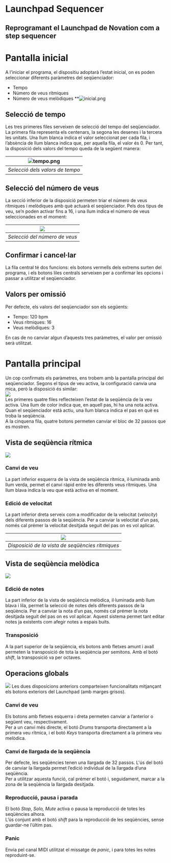 # **Launchpad Sequencer**

## Reprogramant el Launchpad de Novation com a step sequencer

# **Pantalla inicial**

A l’iniciar el programa, el dispositiu adoptarà l’estat inicial, on es poden seleccionar diferents paràmetres del seqüenciador:

- Tempo  
- Número de veus rítmiques  
- Número de veus melòdiques
**![inicial.png](https://lh7-rt.googleusercontent.com/docsz/AD_4nXdSEZX8LZGwr49TrhHoEoo5nHEdW2_SjPzqbZk88KwV0b3vLgBxcHmoZ9gZm6jsjpiEUhyxLuttrM5zTnRl1Z2o6nRmN-YtFGY8Kvs5l1MwRbdsCoDDY1OFb4SKu9q23BJEScfErg?key=5-l2e9cINXIQwAhx5ugxKWI_)

## **Selecció de tempo**

Les tres primeres files serveixen de selecció del tempo del seqüenciador. La primera fila representa els centenars, la segona les desenes i la tercera les unitats. Una llum blanca indica el valor seleccionat per cada fila, i l’absència de llum blanca indica que, per aquella fila, el valor és 0\. Per tant, la disposició dels valors del tempo queda de la següent manera:

| ![tempo.png](https://lh7-rt.googleusercontent.com/docsz/AD_4nXcl0H5Oyck7D_wuOG2xfzi5hHAQbXPzt_sQAhI6T_H6r6mbMi_CARXMDGb3rhu5IqBKP6DG7XC045CWzfVzTbL2Yvz8K2o2SA0t_z3ydaN3UOTt51N1KFjiZ6Ptxpdw0FK2CNZZTw?key=5-l2e9cINXIQwAhx5ugxKWI_) |
| :----------------------------------------------------------------------------------------------------------------------------------------------------------------------------------------------------------------------------------: |
|                                                                                                   *Selecció dels valors de tempo*                                                                                                    |

## **Selecció del número de veus**

La secció inferior de la disposició permeten triar el número de veus rítmiques i melòdiques amb què actuarà el seqüenciador. Pels dos tipus de veu, se’n poden activar fins a 16, i una llum indica el número de veus seleccionades en el moment:

| **![](https://lh7-rt.googleusercontent.com/docsz/AD_4nXeL5MxkBJoKtrRXmqb3YH-XZi_8P61XkRqdgN6tAp_ap7BPpfBsBXd2pAhEYvbhepdAvT3vG2EYaj8VSGmQ6DwypWvQedC2bzOZQs6v9U9fM2oib5qmOJx1FjNQ1u-bmEwq3QJs8g?key=5-l2e9cINXIQwAhx5ugxKWI_)** |
| :-----------------------------------------------------------------------------------------------------------------------------------------------------------------------------------------------------------------------------: |
|                                                                                                  *Selecció del número de veus*                                                                                                  |

## **Confirmar i cancel·lar**

La fila central té dos funcions: els botons vermells dels extrems surten del programa, i els botons liles centrals serveixen per a confirmar les opcions i passar a utilitzar el seqüenciador.

## **Valors per omissió**

Per defecte, els valors del seqüenciador son els següents:

- Tempo: 120 bpm  
- Veus rítmiques: 16  
- Veus melòdiques: 3

En cas de no canviar algun d’aquests tres paràmetres, el valor per omissió serà utilitzat.

# **Pantalla principal**

Un cop confirmats els paràmetres, ens trobem amb la pantalla principal del seqüenciador. Segons el tipus de veu activa, la configuració canvia una mica, però la disposició és similar:  
**![](https://lh7-rt.googleusercontent.com/docsz/AD_4nXfxqYMIbTfUpuuBXriiVt8ZUImM_VrXMIvn6S2XXB8yJCeqsS0EIp2h-B-BDOt7SMdfkl_QBhs1t4i6MQUzHLskT7BKzbsx1m6kfyfv8xCHpOm8CV0_UujlC7v8pkFvBB3AYFNruQ?key=5-l2e9cINXIQwAhx5ugxKWI_)**  
Les primeres quatre files reflecteixen l’estat de la seqüència de la veu activa. Una llum de color indica que, en aquell pas, hi ha una nota activa. Quan el seqüenciador està actiu, una llum blanca indica el pas en què es troba la seqüència.  
A la cinquena fila, quatre botons permeten canviar el bloc de 32 passos que es mostren.

## **Vista de seqüència rítmica**

**![](https://lh7-rt.googleusercontent.com/docsz/AD_4nXeV3O3zLhlc5VkGjt_0pKMBkpb4VN5-6ILwRpK7bE0lNnRWcl2Ytbh55RifIxaur9Wc1CjPSxNp_Qpzq-dSivpKfV1WJ0HMibK6LxMgfqOERpeY_A_7-dhk5LbyOyFk8jeiQE95vw?key=5-l2e9cINXIQwAhx5ugxKWI_)**  
### Canvi de veu
La part inferior esquerra de la vista de seqüència rítmica, il·luminada amb llum verda, permet el canvi ràpid entre les diferents veus rítmiques. Una llum blava indica la veu que està activa en el moment.   
### Edició de velocitat
La part inferior dreta serveix com a modificador de la velocitat (*velocity*) dels diferents passos de la seqüència. Per a canviar la velocitat d’un pas, només cal prémer la velocitat desitjada seguit del pas on es vol aplicar. 

| **![](https://lh7-rt.googleusercontent.com/docsz/AD_4nXefR_dkwEmgpqFixsHilp9MuoJoJeHoAZsueWe3JBamhLUXm1IUTzyeDyvRpFvak_rFUuyP49BI8Ro47-yJwF8eznkeDUpWVgsUQNayB0eYMhthb6lRFlqMjQZgpsNhbfKeNRkEXg?key=5-l2e9cINXIQwAhx5ugxKWI_)** |
| :-----------------------------------------------------------------------------------------------------------------------------------------------------------------------------------------------------------------------------: |
|                                                                                        *Disposició de la vista de seqüències rítmiques*                                                                                         |

## **Vista de seqüència melòdica**

**![](https://lh7-rt.googleusercontent.com/docsz/AD_4nXdOfJHC2O4opTSli-e8rRQ3GkwKfEbZS_1gpEXtbTSrQNBwVoXVUt-oDG3XF4c5jKpD4eXNdrERPwAPb6gA8WY5vuCoPQr5fQvgI1NEGnDNVEz9hM0M4eUfecpxB7II0Nexk5ox2w?key=5-l2e9cINXIQwAhx5ugxKWI_)**
### Edició de notes
La part inferior de la vista de seqüència melòdica, il·luminada amb llum blava i lila, permet la selecció de notes dels diferents passos de la seqüència. Per a canviar la nota d’un pas, només cal prémer la nota desitjada seguit del pas on es vol aplicar.
Aquest sistema permet tant editar notes ja existents com afegir notes a espais buits.
### Transposició
A la part superior de la seqüència, els botons amb fletxes amunt i avall permeten la transposició de tota la seqüència per semitons. Amb el botó *shift*, la transposició va per octaves.

## **Operacions globals**

**![](https://lh7-rt.googleusercontent.com/docsz/AD_4nXcr_T4dCLkvMgGdkOnaZGJdm8qmwfRs7S5uu7S1Dy1bquhWOGbBSfx-E2tcIvithr7waA2ZlmUVpsu841PMy-gnrJFxbUpRz5seZZExq63qnueQkPrZoNs9kttDM2ZW0M-iXvox3A?key=5-l2e9cINXIQwAhx5ugxKWI_)**
Les dues disposicions anteriors comparteixen funcionalitats mitjançant els botons exteriors del Launchpad (amb marges grisos). 

### **Canvi de veu**

Els botons amb fletxes esquerra i dreta permeten canviar a l’anterior o següent veu, respectivament.  
Per a un canvi més directe, el botó *Drums* transporta directament a la primera veu rítmica, i el botó *Keys* transporta directament a la primera veu melòdica.

### **Canvi de llargada de la seqüència**

Per defecte, les seqüències tenen una llargada de 32 passos. L'ús del botó de canviar la llargada permet l’edició individual de la llargada d’una seqüència.  
Per a utilitzar aquesta funció, cal prémer el botó i, seguidament, marcar a la zona de la seqüència la llargada desitjada.

### **Reproducció, pausa i parada**

El botó *Stop, Solo, Mute* activa o pausa la reproducció de totes les seqüències alhora.  
L’ús conjunt amb el botó *shift* para la reproducció de les seqüències, sense guardar-ne l’últim pas.

### **Panic**

Envia pel canal MIDI utilitzat el missatge de *panic*, i para totes les notes reproduint-se.